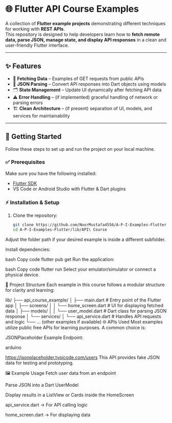 # 🌐 Flutter API Course Examples

A collection of **Flutter example projects** demonstrating different techniques for working with **REST APIs**.  
This repository is designed to help developers learn how to **fetch remote data, parse JSON, manage state, and display API responses** in a clean and user-friendly Flutter interface.

---



## ✨ Features

- 📡 **Fetching Data** – Examples of GET requests from public APIs  
- 🔄 **JSON Parsing** – Convert API responses into Dart objects using models  
- 🗂 **State Management** – Update UI dynamically after fetching API data  
- ⚠️ **Error Handling** – (if implemented) graceful handling of network or parsing errors  
- 🏗 **Clean Architecture** – (if present) separation of UI, models, and services for maintainability  

---

## 🚀 Getting Started

Follow these steps to set up and run the project on your local machine.

### ✅ Prerequisites
Make sure you have the following installed:
- [Flutter SDK](https://docs.flutter.dev/get-started/install)  
- VS Code or Android Studio with Flutter & Dart plugins  

### ⚡ Installation & Setup

1. Clone the repository:
   ```bash
   git clone https://github.com/NoorMustafa4556/A-P-I-Examples-Flutter.git
   cd A-P-I-Examples-Flutter/lib/API\ Course
Adjust the folder path if your desired example is inside a different subfolder.

Install dependencies:

bash
Copy code
flutter pub get
Run the application:

bash
Copy code
flutter run
Select your emulator/simulator or connect a physical device.

📂 Project Structure
Each example in this course follows a modular structure for clarity and learning:



lib/
├── api_course_example/
│   ├── main.dart             # Entry point of the Flutter app
│   ├── screens/
│   │   └── home_screen.dart  # UI for displaying fetched data
│   ├── models/
│   │   └── user_model.dart   # Dart class for parsing JSON response
│   └── services/
│       └── api_service.dart  # Handles API requests and logic
└── ... (other examples if available)
🌐 APIs Used
Most examples utilize public free APIs for learning purposes.
A common choice is:

JSONPlaceholder
Example Endpoint:

arduino

https://jsonplaceholder.typicode.com/users
This API provides fake JSON data for testing and prototyping.

🖼 Example Usage
Fetch user data from an endpoint

Parse JSON into a Dart UserModel

Display results in a ListView or Cards inside the HomeScreen



api_service.dart → For API calling logic

home_screen.dart → For displaying data
